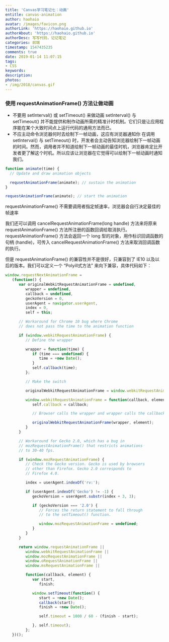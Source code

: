 ```yaml
---
title: 'Canvas学习笔记七：动画'
entitle: canvas-animation
author: haohaio
avatar: /images/favicon.png
authorLink: 'https://haohaio.github.io'
authorAbout: 'https://haohaio.github.io'
authorDesc: 写写代码，记记笔记
categories: 前端
timestamp: 1547435235
comments: true
date: 2019-01-14 11:07:15
tags:
- CSS
keywords:
description:
photos:
- /img/2018/canvas.gif
---
```


### 使用 requestAnimationFrame() 方法让做动画

- 不要用 setInterval() 或 setTimeout() 来做动画
  setInterval() 与 setTimeout() 并不能提供和制作动画所需的精准计时机制。它们只是让应用程序能在某个大致时间点上运行代码的通用方法而已。
- 不应主动命令浏览器何时去绘制下一帧动画，这应有浏览器通知你
  在调用 setInterval() 与 setTimeout() 时，开发者会主动告知浏览器绘制下一帧动画的时间。然而，调用者并不知道绘制下一帧动画的最佳时机，浏览器肯定比开发者更了解这个时机。所以应该让浏览器在它觉得可以绘制下一帧动画时通知我们。

```javascript
function animate(time) {
  // Update and draw animation objects

  requsetAnimationFrame(animate); // sustain the animation
}

requestAnimationFrame(animate); // start the animation
```

requestAnimationFrame() 不需要调用者指定帧速率，浏览器会自行决定最佳的帧速率

我们还可以调用 cancelRequestAnimationFrame(long handle) 方法来将原来 requestAnimationFrame() 方法所注册的函数回调给取消执行。requestAnimationFrame() 方法会返回一个 long 型的对象，用作标识回调函数的句柄 (handle)，可传入 cancelRequestAnimationFrame() 方法来取消回调函数的执行。

但是 requestAnimationFrame() 的兼容性并不是很好，只兼容到了 IE10 以及以后的版本。我们可以定义一个 “Polyill式方法” 来向下兼容，具体代码如下：

```javascript
window.requestNextAnimationFrame =
   (function() {
      var originalWebkitRequestAnimationFrame = undefined,
         wrapper = undefined,
         callback = undefined,
         geckoVersion = 0,
         userAgent = navigator.userAgent,
         index = 0,
         self = this;

      // Workaround for Chrome 10 bug where Chrome
      // does not pass the time to the animation function

      if (window.webkitRequestAnimationFrame) {
         // Define the wrapper

         wrapper = function(time) {
            if (time === undefined) {
               time = +new Date();
            }
            self.callback(time);
         };

         // Make the switch

         originalWebkitRequestAnimationFrame = window.webkitRequestAnimationFrame;

         window.webkitRequestAnimationFrame = function(callback, element) {
            self.callback = callback;

            // Browser calls the wrapper and wrapper calls the callback

            originalWebkitRequestAnimationFrame(wrapper, element);
         }
      }

      // Workaround for Gecko 2.0, which has a bug in
      // mozRequestAnimationFrame() that restricts animations
      // to 30-40 fps.

      if (window.mozRequestAnimationFrame) {
         // Check the Gecko version. Gecko is used by browsers
         // other than Firefox. Gecko 2.0 corresponds to
         // Firefox 4.0.

         index = userAgent.indexOf('rv:');

         if (userAgent.indexOf('Gecko') != -1) {
            geckoVersion = userAgent.substr(index + 3, 3);

            if (geckoVersion === '2.0') {
               // Forces the return statement to fall through
               // to the setTimeout() function.

               window.mozRequestAnimationFrame = undefined;
            }
         }
      }

      return window.requestAnimationFrame ||
         window.webkitRequestAnimationFrame ||
         window.mozRequestAnimationFrame ||
         window.oRequestAnimationFrame ||
         window.msRequestAnimationFrame ||

         function(callback, element) {
            var start,
               finish;

            window.setTimeout(function() {
               start = +new Date();
               callback(start);
               finish = +new Date();

               self.timeout = 1000 / 60 - (finish - start);

            }, self.timeout);
         };
   })();
```